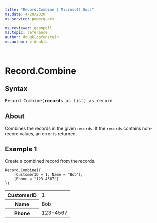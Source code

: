 ```yaml
---
title: "Record.Combine | Microsoft Docs"
ms.date: 4/20/2020
ms.service: powerquery

ms.reviewer: gepopell
ms.topic: reference
author: dougklopfenstein
ms.author: v-douklo

---
```

# Record.Combine

## Syntax

<pre>
Record.Combine(<b>records</b> as list) as record
</pre>
  
## About  
Combines the records in the given `records`. If the `records` contains non-record values, an error is returned.

## Example 1
Create a combined record from the records.

```powerquery-m
Record.Combine({ 
    [CustomerID = 1, Name = "Bob"], 
    [Phone = "123-4567"] 
})
```

<table> <tr> <th>CustomerID</th> <td>1</td> </tr> <tr> <th>Name</th> <td>Bob</td> </tr> <tr> <th>Phone</th> <td>123-4567</td> </tr> </table>
